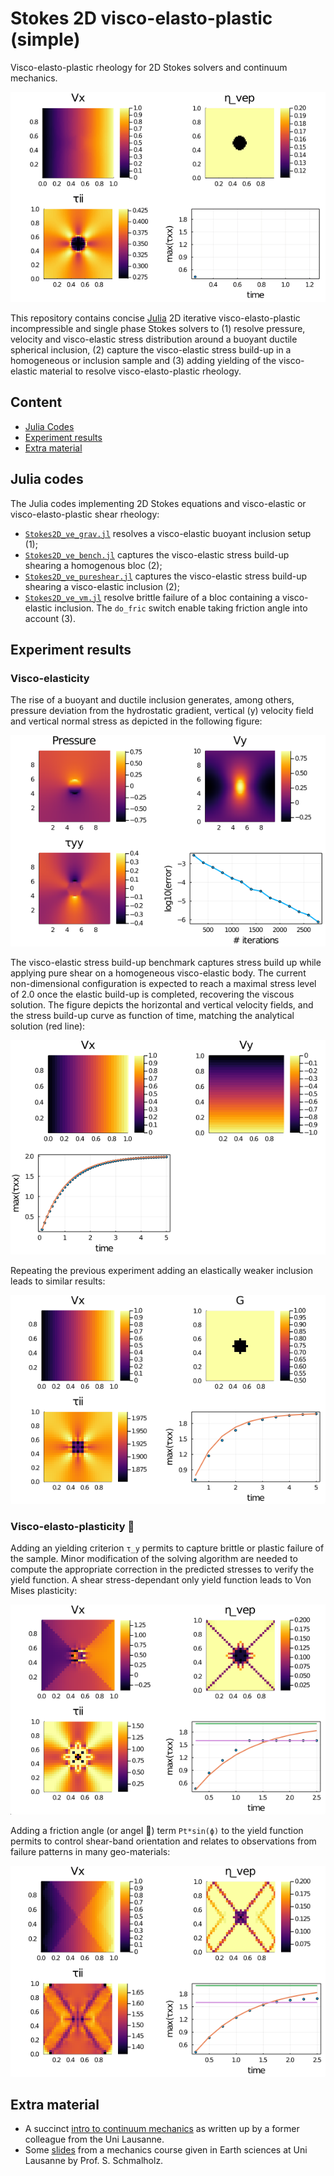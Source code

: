 # Stokes 2D visco-elasto-plastic (simple)
Visco-elasto-plastic rheology for 2D Stokes solvers and continuum mechanics.

![](extras/Stokes2D_vep_vm.gif)

This repository contains concise [Julia] 2D iterative visco-elasto-plastic incompressible and single phase Stokes solvers to (1) resolve pressure, velocity and visco-elastic stress distribution around a buoyant ductile spherical inclusion, (2) capture the visco-elastic stress build-up in a homogeneous or inclusion sample and (3) adding yielding of the visco-elastic material to resolve visco-elasto-plastic rheology.

## Content
* [Julia Codes](#julia-codes)
* [Experiment results](#experiment-results)
* [Extra material](#extra-material)

## Julia codes
The Julia codes implementing 2D Stokes equations and visco-elastic or visco-elasto-plastic shear rheology:
- [`Stokes2D_ve_grav.jl`](Stokes2D_ve_grav.jl) resolves a visco-elastic buoyant inclusion setup (1);
- [`Stokes2D_ve_bench.jl`](Stokes2D_ve_bench.jl) captures the visco-elastic stress build-up shearing a homogenous bloc (2);
- [`Stokes2D_ve_pureshear.jl`](Stokes2D_ve_pureshear.jl) captures the visco-elastic stress build-up shearing a visco-elastic inclusion (2);
- [`Stokes2D_ve_vm.jl`](Stokes2D_ve_vm.jl) resolve brittle failure of a bloc containing a visco-elastic inclusion. The `do_fric` switch enable taking friction angle into account (3).

## Experiment results

### Visco-elasticity
The rise of a buoyant and ductile inclusion generates, among others, pressure deviation from the hydrostatic gradient, vertical (y) velocity field and vertical normal stress as depicted in the following figure:

![](docs/output_ve_grav.png)

The visco-elastic stress build-up benchmark captures stress build up while applying pure shear on a homogeneous visco-elastic body. The current non-dimensional configuration is expected to reach a maximal stress level of 2.0 once the elastic build-up is completed, recovering the viscous solution. The figure depicts the horizontal and vertical velocity fields, and the stress build-up curve as function of time, matching the analytical solution (red line):

![](docs/output_ve_bench.png)

Repeating the previous experiment adding an elastically weaker inclusion leads to similar results:

![](docs/output_ve_pureshear.png)

### Visco-elasto-plasticity 🎉

Adding an yielding criterion `τ_y` permits to capture brittle or plastic failure of the sample. Minor modification of the solving algorithm are needed to compute the appropriate correction in the predicted stresses to verify the yield function. A shear stress-dependant only yield function leads to Von Mises plasticity:

![](docs/output_ve_vm.png)

Adding a friction angle (or angel 👼) term `Pt*sin(ϕ)` to the yield function permits to control shear-band orientation and relates to observations from failure patterns in many geo-materials:

![](docs/output_ve_vm_phi.png)

## Extra material
- A succinct [intro to continuum mechanics](docs/intro_continuum_mechanics.pdf) as written up by a former colleague from the Uni Lausanne.
- Some [slides](docs/visco-elast_schmalholz_unil.pdf) from a mechanics course given in Earth sciences at Uni Lausanne by Prof. S. Schmalholz.


[Julia]: https://julialang.org
